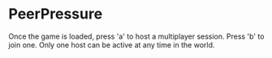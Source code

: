 # PeerPressure

Once the game is loaded, press 'a' to host a multiplayer session. Press 'b' to join one. Only one host can be active at any time in the world.
